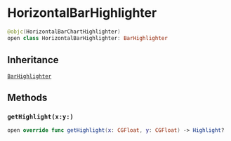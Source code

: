 # HorizontalBarHighlighter

``` swift
@objc(HorizontalBarChartHighlighter)
open class HorizontalBarHighlighter: BarHighlighter
```

## Inheritance

[`BarHighlighter`](/BarHighlighter)

## Methods

### `getHighlight(x:y:)`

``` swift
open override func getHighlight(x: CGFloat, y: CGFloat) -> Highlight?
```
